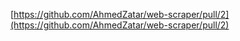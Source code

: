 [https://github.com/AhmedZatar/web-scraper/pull/2](https://github.com/AhmedZatar/web-scraper/pull/2)
